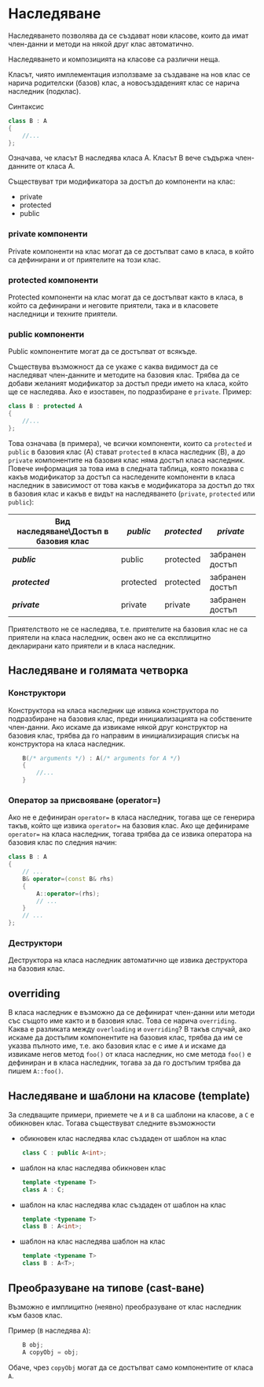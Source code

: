 # Наследяване

Наследяването позволява да се създават нови класове, които да имат член-данни и методи на някой друг клас автоматично. 

Наследяването и композицията на класове са различни неща.

Класът, чиято имплементация използваме за създаване на нов клас се нарича родителски (базов) клас, а новосъздаденият клас се нарича наследник (подклас). 


Синтаксис
```c++
class B : A
{
    //...
};
```
Означава, че класът B наследява класа A. Класът B вече съдържа член-данните от класа А.

Съществуват три модификатора за достъп до компоненти на клас:
- private
- protected
- public

### private компоненти
Private компоненти на клас могат да се достъпват само в класа, в който са дефинирани и от приятелите на този клас.

### protected компоненти
Protected компоненти на клас могат да се достъпват както в класа, в който са дефинирани и неговите приятели, така и в класовете наследници и техните приятели.

### public компоненти
Public компонентите могат да се достъпват от всякъде.

Съществува възможност да се укаже с каква видимост да се наследяват член-данните и методите на базовия клас. Трябва да се добави желаният модификатор за достъп преди името на класа, който ще се наследява. Ако е изоставен, по подразбиране е `private`. Пример:
```c++
class B : protected A
{
    //...
};
```
Това означава (в примера), че всички компоненти, които са `protected` и `public` в базовия клас (A) стават `protected` в класа наследник (B), а до `private` компонентите на базовия клас няма достъп класа наследник. 
Повече информация за това има в следната таблица, която показва с какъв модификатор за достъп са наследените компоненти в класа наследник в зависимост от това какъв е модификатора за достъп до тях в базовия клас и какъв е видът на наследяването (`private`, `protected` или `public`):

|  **Вид наследяване**\\**Достъп в базовия клас** | *__public__* | *__protected__* | *__private__* | 
| -- | -- | -- | -- | 
| *__public__* | public | protected | забранен достъп |
| *__protected__* | protected | protected | забранен достъп |
| *__private__* | private | private | забранен достъп |

Приятелството не се наследява, т.е. приятелите на базовия клас не са приятели на класа наследник, освен ако не са експлицитно декларирани като приятели и в класа наследник.

## Наследяване и голямата четворка

### Конструктори
Конструктора на класа наследник ще извика конструктора по подразбиране на базовия клас, преди инициализацията на собствените член-данни. Ако искаме да извикаме някой друг конструктор на базовия клас, трябва да го направим в инициализиращия списък на конструктора на класа наследник.
```c++
    B(/* arguments */) : A(/* arguments for A */)
    {
        //...
    }
```

### Оператор за присвояване (operator=)
Ако не е дефиниран `operator=` в класа наследник, тогава ще се генерира такъв, който ще извика `operator=` на базовия клас. Ако ще дефинираме `operator=` на класа наследник, тогава трябва да се извика оператора на базовия клас по следния начин:

```c++
class B : A
{
    // ...
    B& operator=(const B& rhs)
    {
        A::operator=(rhs);
        // ...
    }
    // ...
};
```

### Деструктори
Деструктора на класа наследник автоматично ще извика деструктора на базовия клас.

## overriding

В класа наследник е възможно да се дефинират член-данни или методи със същото име както и в базовия клас. Това се нарича `overriding`. Каква е разликата между `overloading` и `overriding`? В такъв случай, ако искаме да достъпим компонентите на базовия клас, трябва да им се указва пълното име, т.е. ако базовия клас е с име `A` и искаме да извикаме негов метод `foo()` от класа наследник, но сме  метода `foo()` е дефиниран и в класа наследник, тогава за да го достъпим трябва да пишем `A::foo()`. 

## Наследяване и шаблони на класове (template)
За следващите примери, приемете че `A` и `B` са шаблони на класове, а `C` е обикновен клас. Тогава съществуват следните възможности
- обикновен клас наследява клас създаден от шаблон на клас
```c++
    class C : public A<int>;
```
- шаблон на клас наследява обикновен клас
```c++
    template <typename T>
    class A : C;
```
- шаблон на клас наследява клас създаден от шаблон на клас
```c++
    template <typename T>
    class B : A<int>;
```
- шаблон на клас наследява шаблон на клас
```c++
    template <typename T>
    class B : A<T>;
```

## Преобразуване на типове (cast-ване)
Възможно е имплицитно (неявно) преобразуване от клас наследник към базов клас.

Пример (`B` наследява `A`):
```c++
    B obj;
    A copyObj = obj;
```
Обаче, чрез `copyObj` могат да се достъпват само компонентите от класа `A`.
